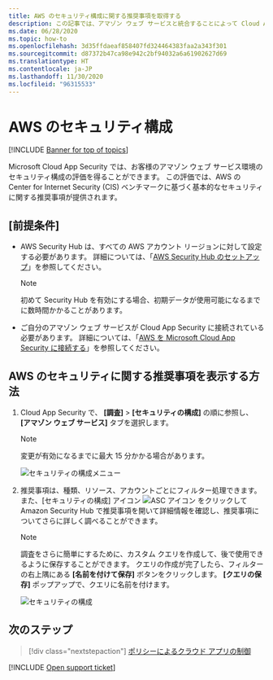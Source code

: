 ```yaml
---
title: AWS のセキュリティ構成に関する推奨事項を取得する
description: この記事では、アマゾン ウェブ サービスと統合することによって Cloud App Security のセキュリティ構成に関する推奨事項を取得する方法について説明します。
ms.date: 06/28/2020
ms.topic: how-to
ms.openlocfilehash: 3d35ffdaeaf858407fd324464383faa2a343f301
ms.sourcegitcommit: d87372b47ca98e942c2bf94032a6a61902627d69
ms.translationtype: HT
ms.contentlocale: ja-JP
ms.lasthandoff: 11/30/2020
ms.locfileid: "96315533"
---
```

# <a name="security-configuration-for-aws"></a>AWS のセキュリティ構成

[!INCLUDE [Banner for top of topics](includes/banner.md)]

Microsoft Cloud App Security では、お客様のアマゾン ウェブ サービス環境のセキュリティ構成の評価を得ることができます。 この評価では、AWS の Center for Internet Security (CIS) ベンチマークに基づく基本的なセキュリティに関する推奨事項が提供されます。

## <a name="prerequisites"></a>[前提条件]

- AWS Security Hub は、すべての AWS アカウント リージョンに対して設定する必要があります。 詳細については、「[AWS Security Hub のセットアップ](https://go.microsoft.com/fwlink/?linkid=2100208)」を参照してください。
    > [!NOTE]
    > 初めて Security Hub を有効にする場合、初期データが使用可能になるまでに数時間かかることがあります。
- ご自分のアマゾン ウェブ サービスが Cloud App Security に接続されている必要があります。 詳細については、「[AWS を Microsoft Cloud App Security に接続する](connect-aws-to-microsoft-cloud-app-security.md)」を参照してください。

## <a name="how-to-view-aws-security-recommendations"></a>AWS のセキュリティに関する推奨事項を表示する方法

1. Cloud App Security で、 **[調査]**  >  **[セキュリティの構成]** の順に参照し、 **[アマゾン ウェブ サービス]** タブを選択します。

    > [!NOTE]
    > 変更が有効になるまでに最大 15 分かかる場合があります。

    ![セキュリティの構成メニュー](media/security-configuration-menu.png)

1. 推奨事項は、種類、リソース、アカウントごとにフィルター処理できます。 また、[セキュリティの構成] アイコン ![ASC アイコン](media/asc-icon.png) をクリックして Amazon Security Hub で推奨事項を開いて詳細情報を確認し、推奨事項についてさらに詳しく調べることができます。

    > [!NOTE]
    > 調査をさらに簡単にするために、カスタム クエリを作成して、後で使用できるように保存することができます。 クエリの作成が完了したら、フィルターの右上隅にある **[名前を付けて保存]** ボタンをクリックします。 **[クエリの保存]** ポップアップで、クエリに名前を付けます。

    ![セキュリティの構成](media/security-configuration-aws.png)

## <a name="next-steps"></a>次のステップ

> [!div class="nextstepaction"]
> [ポリシーによるクラウド アプリの制御](control-cloud-apps-with-policies.md)

[!INCLUDE [Open support ticket](includes/support.md)]
